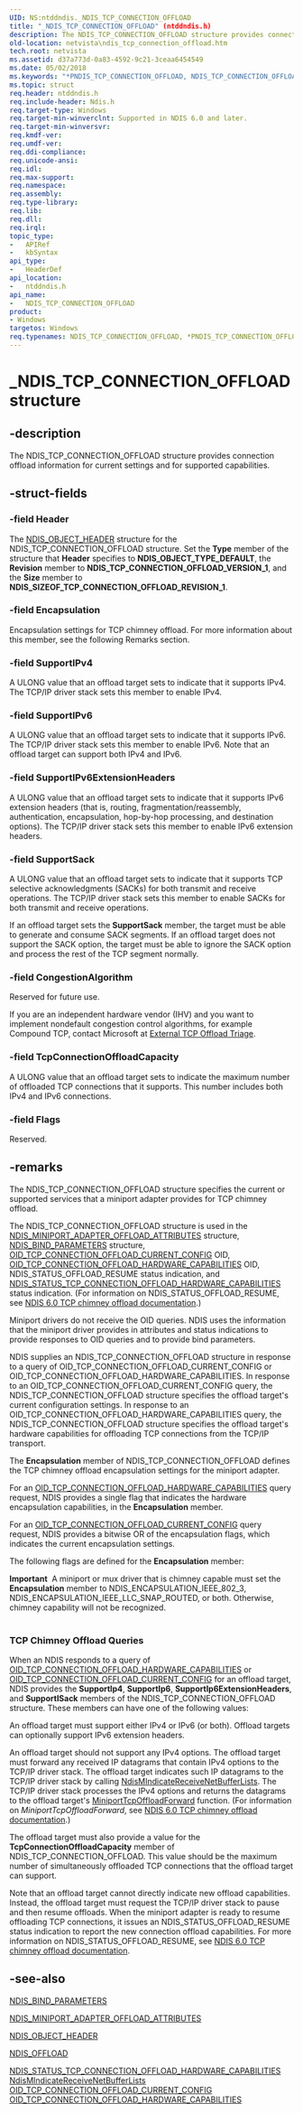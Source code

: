 ```yaml
---
UID: NS:ntddndis._NDIS_TCP_CONNECTION_OFFLOAD
title: "_NDIS_TCP_CONNECTION_OFFLOAD" (ntddndis.h)
description: The NDIS_TCP_CONNECTION_OFFLOAD structure provides connection offload information for current settings and for supported capabilities.
old-location: netvista\ndis_tcp_connection_offload.htm
tech.root: netvista
ms.assetid: d37a773d-0a83-4592-9c21-3ceaa6454549
ms.date: 05/02/2018
ms.keywords: "*PNDIS_TCP_CONNECTION_OFFLOAD, NDIS_TCP_CONNECTION_OFFLOAD, NDIS_TCP_CONNECTION_OFFLOAD structure [Network Drivers Starting with Windows Vista], PNDIS_TCP_CONNECTION_OFFLOAD, PNDIS_TCP_CONNECTION_OFFLOAD structure pointer [Network Drivers Starting with Windows Vista], _NDIS_TCP_CONNECTION_OFFLOAD, netvista.ndis_tcp_connection_offload, ntddndis/NDIS_TCP_CONNECTION_OFFLOAD, ntddndis/PNDIS_TCP_CONNECTION_OFFLOAD, tcpip_offload_ref_d53e40a7-cf71-4281-ba14-80d913f810d7.xml"
ms.topic: struct
req.header: ntddndis.h
req.include-header: Ndis.h
req.target-type: Windows
req.target-min-winverclnt: Supported in NDIS 6.0 and later.
req.target-min-winversvr: 
req.kmdf-ver: 
req.umdf-ver: 
req.ddi-compliance: 
req.unicode-ansi: 
req.idl: 
req.max-support: 
req.namespace: 
req.assembly: 
req.type-library: 
req.lib: 
req.dll: 
req.irql: 
topic_type:
-	APIRef
-	kbSyntax
api_type:
-	HeaderDef
api_location:
-	ntddndis.h
api_name:
-	NDIS_TCP_CONNECTION_OFFLOAD
product:
- Windows
targetos: Windows
req.typenames: NDIS_TCP_CONNECTION_OFFLOAD, *PNDIS_TCP_CONNECTION_OFFLOAD
---
```


# _NDIS_TCP_CONNECTION_OFFLOAD structure


## -description


The NDIS_TCP_CONNECTION_OFFLOAD structure provides connection offload information for current
  settings and for supported capabilities.


## -struct-fields




### -field Header

The 
     <a href="https://msdn.microsoft.com/library/windows/hardware/ff566588">NDIS_OBJECT_HEADER</a> structure for the
     NDIS_TCP_CONNECTION_OFFLOAD structure. Set the 
     <b>Type</b> member of the structure that 
     <b>Header</b> specifies to 
     <b>NDIS_OBJECT_TYPE_DEFAULT</b>, the 
     <b>Revision</b> member to 
     <b>NDIS_TCP_CONNECTION_OFFLOAD_VERSION_1</b>, and the 
     <b>Size</b> member to 
     <b>NDIS_SIZEOF_TCP_CONNECTION_OFFLOAD_REVISION_1</b>.


### -field Encapsulation

Encapsulation settings for TCP chimney offload. For more information about this member, see the following Remarks section.


### -field SupportIPv4

A ULONG value that an offload target sets to indicate that it supports IPv4. The TCP/IP driver
     stack sets this member to enable IPv4.


### -field SupportIPv6

A ULONG value that an offload target sets to indicate that it supports IPv6. The TCP/IP driver
     stack sets this member to enable IPv6. Note that an offload target can support both IPv4 and
     IPv6.


### -field SupportIPv6ExtensionHeaders

A ULONG value that an offload target sets to indicate that it supports IPv6 extension headers
     (that is, routing, fragmentation/reassembly, authentication, encapsulation, hop-by-hop processing, and
     destination options). The TCP/IP driver stack sets this member to enable IPv6 extension headers.


### -field SupportSack

A ULONG value that an offload target sets to indicate that it supports TCP selective
     acknowledgments (SACKs) for both transmit and receive operations. The TCP/IP driver stack sets this
     member to enable SACKs for both transmit and receive operations.
     

If an offload target sets the 
     <b>SupportSack</b> member, the target must be able to generate and consume SACK
     segments. If an offload target does not support the SACK option, the target must be able to ignore the
     SACK option and process the rest of the TCP segment normally.


### -field CongestionAlgorithm

Reserved for future use.
     

If you are an independent hardware vendor (IHV) and you want to implement nondefault congestion
     control algorithms, for example Compound TCP, contact Microsoft at 
     <a href="mailto:offloadt@microsoft.com">External TCP Offload Triage</a>.



### -field TcpConnectionOffloadCapacity

A ULONG value that an offload target sets to indicate the maximum number of offloaded TCP
     connections that it supports. This number includes both IPv4 and IPv6 connections.


### -field Flags

Reserved.


## -remarks



The NDIS_TCP_CONNECTION_OFFLOAD structure specifies the current or supported services that a miniport
    adapter provides for TCP chimney offload.

The NDIS_TCP_CONNECTION_OFFLOAD structure is used in the 
    <a href="https://msdn.microsoft.com/9ce875fc-ed3f-43e9-bfbc-081f02cb1999">
    NDIS_MINIPORT_ADAPTER_OFFLOAD_ATTRIBUTES</a> structure, 
    <a href="https://msdn.microsoft.com/library/windows/hardware/ff564832">NDIS_BIND_PARAMETERS</a> structure, 
    <a href="https://docs.microsoft.com/windows-hardware/drivers/network/oid-tcp-connection-offload-current-config">
    OID_TCP_CONNECTION_OFFLOAD_CURRENT_CONFIG</a> OID, 
    <a href="https://docs.microsoft.com/windows-hardware/drivers/network/oid-tcp-connection-offload-hardware-capabilities">
    OID_TCP_CONNECTION_OFFLOAD_HARDWARE_CAPABILITIES</a> OID, NDIS_STATUS_OFFLOAD_RESUME status indication,
    and 
    <a href="https://msdn.microsoft.com/library/windows/hardware/ff567828">
    NDIS_STATUS_TCP_CONNECTION_OFFLOAD_HARDWARE_CAPABILITIES</a> status indication. (For information on
    NDIS_STATUS_OFFLOAD_RESUME, see 
    <a href="https://docs.microsoft.com/windows-hardware/drivers/network/full-tcp-offload">NDIS 6.0 TCP chimney offload
    documentation</a>.)

Miniport drivers do not receive the OID queries. NDIS uses the information that the miniport driver
    provides in attributes and status indications to provide responses to OID queries and to provide bind
    parameters.

NDIS supplies an NDIS_TCP_CONNECTION_OFFLOAD structure in response to a query of
    OID_TCP_CONNECTION_OFFLOAD_CURRENT_CONFIG or OID_TCP_CONNECTION_OFFLOAD_HARDWARE_CAPABILITIES. In
    response to an OID_TCP_CONNECTION_OFFLOAD_CURRENT_CONFIG query, the NDIS_TCP_CONNECTION_OFFLOAD structure
    specifies the offload target's current configuration settings. In response to an
    OID_TCP_CONNECTION_OFFLOAD_HARDWARE_CAPABILITIES query, the NDIS_TCP_CONNECTION_OFFLOAD structure
    specifies the offload target's hardware capabilities for offloading TCP connections from the TCP/IP
    transport.

The 
    <b>Encapsulation</b> member of NDIS_TCP_CONNECTION_OFFLOAD defines the TCP chimney
    offload encapsulation settings for the miniport adapter.

For an 
    <a href="https://docs.microsoft.com/windows-hardware/drivers/network/oid-tcp-connection-offload-hardware-capabilities">
    OID_TCP_CONNECTION_OFFLOAD_HARDWARE_CAPABILITIES</a> query request, NDIS provides a single flag that
    indicates the hardware encapsulation capabilities, in the 
    <b>Encapsulation</b> member.

For an 
    <a href="https://docs.microsoft.com/windows-hardware/drivers/network/oid-tcp-connection-offload-current-config">
    OID_TCP_CONNECTION_OFFLOAD_CURRENT_CONFIG</a> query request, NDIS provides a bitwise OR of the
    encapsulation flags, which indicates the current encapsulation settings.

The following flags are defined for the 
    <b>Encapsulation</b> member:



<div class="alert"><b>Important</b>  A miniport or mux driver that is chimney capable must set the <b>Encapsulation</b> member to NDIS_ENCAPSULATION_IEEE_802_3, NDIS_ENCAPSULATION_IEEE_LLC_SNAP_ROUTED, or both. Otherwise, chimney capability will not be recognized.</div>
<div> </div>
<h3><a id="ddk_ndis_tcp_connection_offload_nr"></a><a id="DDK_NDIS_TCP_CONNECTION_OFFLOAD_NR"></a></h3>
<h3><a id="tcp_chimney_offload_queries"></a><a id="TCP_CHIMNEY_OFFLOAD_QUERIES"></a>TCP Chimney Offload Queries</h3>
When an NDIS responds to a query of 
       <a href="https://docs.microsoft.com/windows-hardware/drivers/network/oid-tcp-connection-offload-hardware-capabilities">
       OID_TCP_CONNECTION_OFFLOAD_HARDWARE_CAPABILITIES</a> or 
       <a href="https://docs.microsoft.com/windows-hardware/drivers/network/oid-tcp-connection-offload-current-config">
       OID_TCP_CONNECTION_OFFLOAD_CURRENT_CONFIG</a> for an offload target, NDIS provides the 
       <b>SupportIp4</b>, 
       <b>SupportIp6</b>, 
       <b>SupportIp6ExtensionHeaders</b>, and 
       <b>SupportISack</b> members of the NDIS_TCP_CONNECTION_OFFLOAD structure. These
       members can have one of the following values:



An offload target must support either IPv4 or IPv6 (or both). Offload targets can optionally
       support IPv6 extension headers.

An offload target should not support any IPv4 options. The offload target must forward any received
       IP datagrams that contain IPv4 options to the TCP/IP driver stack. The offload target indicates such
       IP datagrams to the TCP/IP driver stack by calling 
       <a href="https://msdn.microsoft.com/b87dba3e-c18f-4ea2-8bd5-ec3cdafc534b">
       NdisMIndicateReceiveNetBufferLists</a>. The TCP/IP driver stack processes the IPv4 options and
       returns the datagrams to the offload target's 
       <a href="https://msdn.microsoft.com/e5702476-60a3-4bfc-b959-198e98f0f9ba">
       MiniportTcpOffloadForward</a> function. (For information on 
       <i>
       MiniportTcpOffloadForward</i>, see 
       <a href="https://docs.microsoft.com/windows-hardware/drivers/network/full-tcp-offload">NDIS 6.0 TCP chimney offload
       documentation</a>.)

The offload target must also provide a value for the 
       <b>TcpConnectionOffloadCapacity</b> member of NDIS_TCP_CONNECTION_OFFLOAD. This
       value should be the maximum number of simultaneously offloaded TCP connections that the offload target
       can support.

Note that an offload target cannot directly indicate new offload capabilities. Instead, the offload
       target must request the TCP/IP driver stack to pause and then resume offloads. When the miniport
       adapter is ready to resume offloading TCP connections, it issues an NDIS_STATUS_OFFLOAD_RESUME status
       indication to report the new connection offload capabilities. For more information on
       NDIS_STATUS_OFFLOAD_RESUME, see 
       <a href="https://docs.microsoft.com/windows-hardware/drivers/network/full-tcp-offload">NDIS 6.0 TCP chimney offload
       documentation</a>.




## -see-also




<a href="https://msdn.microsoft.com/library/windows/hardware/ff564832">NDIS_BIND_PARAMETERS</a>



<a href="https://msdn.microsoft.com/9ce875fc-ed3f-43e9-bfbc-081f02cb1999">
   NDIS_MINIPORT_ADAPTER_OFFLOAD_ATTRIBUTES</a>



<a href="https://msdn.microsoft.com/library/windows/hardware/ff566588">NDIS_OBJECT_HEADER</a>



<a href="https://msdn.microsoft.com/library/windows/hardware/ff566599">NDIS_OFFLOAD</a>



<a href="https://msdn.microsoft.com/library/windows/hardware/ff567828">
   NDIS_STATUS_TCP_CONNECTION_OFFLOAD_HARDWARE_CAPABILITIES</a>



<a href="https://msdn.microsoft.com/b87dba3e-c18f-4ea2-8bd5-ec3cdafc534b">
   NdisMIndicateReceiveNetBufferLists</a>



<a href="https://docs.microsoft.com/windows-hardware/drivers/network/oid-tcp-connection-offload-current-config">
   OID_TCP_CONNECTION_OFFLOAD_CURRENT_CONFIG</a>



<a href="https://docs.microsoft.com/windows-hardware/drivers/network/oid-tcp-connection-offload-hardware-capabilities">
   OID_TCP_CONNECTION_OFFLOAD_HARDWARE_CAPABILITIES</a>
 

 

